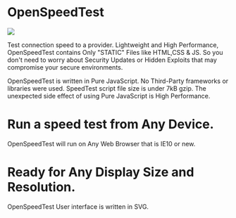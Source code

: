 # OpenSpeedTest

![](https://github.com/ovrclk/awesome-akash/blob/master/openspeedtest/openspeedtest-logo.jpg)

Test connection speed to a provider. Lightweight and High Performance, OpenSpeedTest contains Only "STATIC" Files like HTML,CSS & JS. So you don't need to worry about Security Updates or Hidden Exploits that may compromise your secure environments.

OpenSpeedTest is written in Pure JavaScript. No Third-Party frameworks or libraries were used. SpeedTest script file size is under 7kB gzip. The unexpected side effect of using Pure JavaScript is High Performance.

# Run a speed test from Any Device.

OpenSpeedTest will run on Any Web Browser that is IE10 or new.

# Ready for Any Display Size and Resolution.

OpenSpeedTest User interface is written in SVG.
